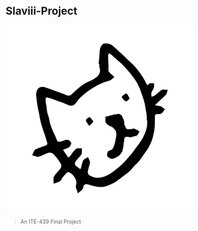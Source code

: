 # Slaviii-Project

<p align="center">
<img src="Documents/logo.png" height=500 alt="logo">
</p>

> An ITE-439 Final Project

